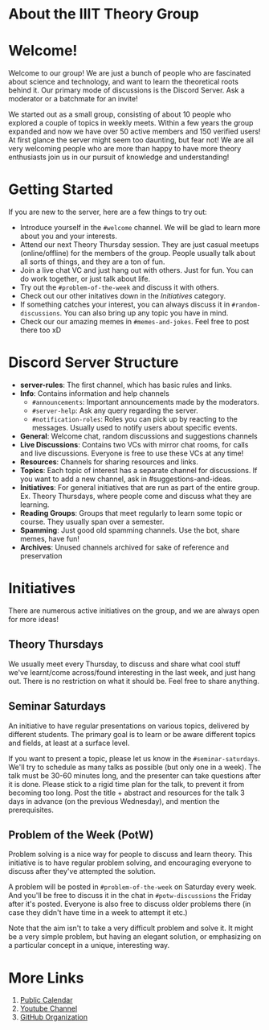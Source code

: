 About the IIIT Theory Group
===========================

Welcome!
========
Welcome to our group! We are just a bunch of people who are fascinated about science and technology, and want to learn the theoretical roots behind it.
Our primary mode of discussions is the Discord Server. Ask a moderator or a batchmate for an invite!

We started out as a small group, consisting of about 10 people who explored a couple of topics in weekly meets. Within a few years the group expanded and now we have over 50 active members and 150 verified users! At first glance the server might seem too daunting, but fear not! We are all very welcoming people who are more than happy to have more theory enthusiasts join us in our pursuit of knowledge and understanding! 

Getting Started
===============
If you are new to the server, here are a few things to try out:
- Introduce yourself in the `#welcome` channel. We will be glad to learn more about you and your interests.
- Attend our next Theory Thursday session. They are just casual meetups (online/offline) for the members of the group. People usually talk about all sorts of things, and they are a ton of fun.
- Join a live chat VC and just hang out with others. Just for fun. You can do work together, or just talk about life.
- Try out the `#problem-of-the-week` and discuss it with others.
- Check out our other initatives down in the *Initiatives* category.
- If something catches your interest, you can always discuss it in `#random-discussions`. You can also bring up any topic you have in mind.
- Check our our amazing memes in `#memes-and-jokes`. Feel free to post there too xD

Discord Server Structure
========================
- **server-rules**: The first channel, which has basic rules and links.
- **Info**: Contains information and help channels
  + `#announcements`: Important announcements made by the moderators.
  + `#server-help`: Ask any query regarding the server.
  + `#notification-roles`: Roles you can pick up by reacting to the messages. Usually used to notify users about specific events.
- **General**: Welcome chat, random discussions and suggestions channels
- **Live Discussions**: Contains two VCs with mirror chat rooms, for calls and live discussions. Everyone is free to use these VCs at any time!
- **Resources**: Channels for sharing resources and links.
- **Topics**: Each topic of interest has a separate channel for discussions. If you want to add a new channel, ask in #suggestions-and-ideas.
- **Initiatives**: For general initiatives that are run as part of the entire group. Ex. Theory Thursdays, where people come and discuss what they are learning.
- **Reading Groups**: Groups that meet regularly to learn some topic or course. They usually span over a semester.
- **Spamming**: Just good old spamming channels. Use the bot, share memes, have fun!
- **Archives**: Unused channels archived for sake of reference and preservation

Initiatives
===========
There are numerous active initiatives on the group, and we are always open for more ideas!

Theory Thursdays
----------------
We usually meet every Thursday, to discuss and share what cool stuff we've learnt/come across/found interesting in the last week, and just hang out. There is no restriction on what it should be. Feel free to share anything.

Seminar Saturdays
-----------------
An initiative to have regular presentations on various topics, delivered by different students. The primary goal is to learn or be aware different topics and fields, at least at a surface level.

If you want to present a topic, please let us know in the `#seminar-saturdays`. We'll try to schedule as many talks as possible (but only one in a week).
The talk must be 30-60 minutes long, and the presenter can take questions after it is done. Please stick to a rigid time plan for the talk, to prevent it from becoming too long.
Post the title + abstract and resources for the talk 3 days in advance (on the previous Wednesday), and mention the prerequisites.

Problem of the Week (PotW)
--------------------------
Problem solving is a nice way for people to discuss and learn theory. This initiative is to have regular problem solving, and encouraging everyone to discuss after they've attempted the solution.

A problem will be posted in `#problem-of-the-week` on Saturday every week. And you'll be free to discuss it in the chat in `#potw-discussions` the Friday after it's posted. Everyone is also free to discuss older problems there (in case they didn't have time in a week to attempt it etc.)

Note that the aim isn't to take a very difficult problem and solve it. It might be a very simple problem, but having an elegant solution, or emphasizing on a particular concept in a unique, interesting way.

More Links
==========
1. [Public Calendar](http://tiny.cc/IIITHTheoryEvents)
1. [Youtube Channel](http://tiny.cc/IIITTheoryYT)
1. [GitHub Organization](https://github.com/iiittheorygroup/)
